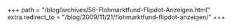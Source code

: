 +++
path = "/blog/archives/56-Flohmarktfund-Flipdot-Anzeigen.html"
extra.redirect_to = "/blog/2009/11/21/flohmarktfund-flipdot-anzeigen/"
+++
